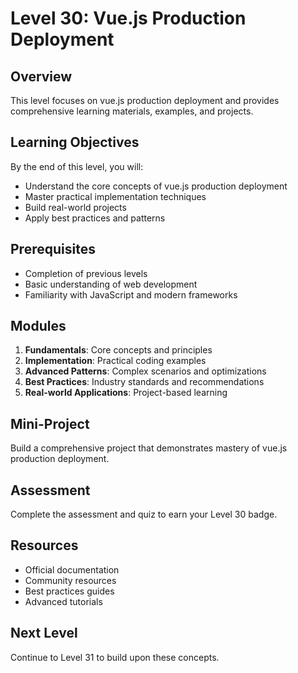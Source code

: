 # Level 30: Vue.js Production Deployment

## Overview
This level focuses on vue.js production deployment and provides comprehensive learning materials, examples, and projects.

## Learning Objectives
By the end of this level, you will:
- Understand the core concepts of vue.js production deployment
- Master practical implementation techniques
- Build real-world projects
- Apply best practices and patterns

## Prerequisites
- Completion of previous levels
- Basic understanding of web development
- Familiarity with JavaScript and modern frameworks

## Modules
1. **Fundamentals**: Core concepts and principles
2. **Implementation**: Practical coding examples
3. **Advanced Patterns**: Complex scenarios and optimizations
4. **Best Practices**: Industry standards and recommendations
5. **Real-world Applications**: Project-based learning

## Mini-Project
Build a comprehensive project that demonstrates mastery of vue.js production deployment.

## Assessment
Complete the assessment and quiz to earn your Level 30 badge.

## Resources
- Official documentation
- Community resources
- Best practices guides
- Advanced tutorials

## Next Level
Continue to Level 31 to build upon these concepts.

